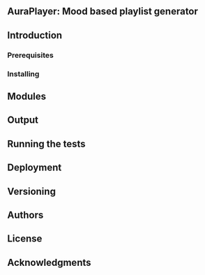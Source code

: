 ## AuraPlayer: Mood based playlist generator

## Introduction


### Prerequisites


### Installing


## Modules




## Output


## Running the tests



## Deployment


## Versioning



## Authors



## License


## Acknowledgments
